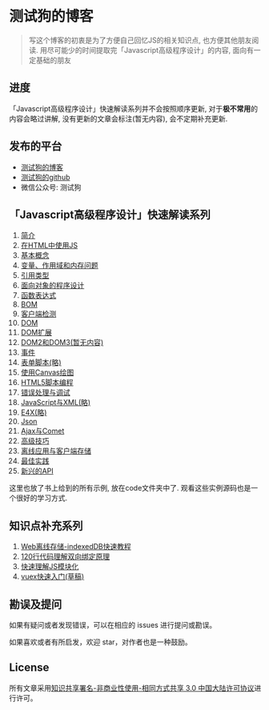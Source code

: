 # 测试狗的博客
> 写这个博客的初衷是为了方便自己回忆JS的相关知识点, 也方便其他朋友阅读. 用尽可能少的时间提取完「Javascript高级程序设计」的内容, 面向有一定基础的朋友

## 进度

「Javascript高级程序设计」快速解读系列并不会按照顺序更新, 对于**极不常用**的内容会略过讲解, 没有更新的文章会标注(暂无内容), 会不定期补充更新.


## 发布的平台

* [测试狗的博客](https://thinkerchan.com/categories/Javascript/)
* [测试狗的github](https://github.com/thinkerchan/blog)
* 微信公众号: 测试狗


## 「Javascript高级程序设计」快速解读系列
1. [简介](https://github.com/thinkerchan/blog/issues/1)
2. [在HTML中使用JS](https://github.com/thinkerchan/blog/issues/2)
3. [基本概念](https://github.com/thinkerchan/blog/issues/3)
4. [变量、作用域和内存问题](https://github.com/thinkerchan/blog/issues/4)
5. [引用类型](https://github.com/thinkerchan/blog/issues/5)
6. [面向对象的程序设计](https://github.com/thinkerchan/blog/issues/6)
7. [函数表达式](https://github.com/thinkerchan/blog/issues/7)
8. [BOM](https://github.com/thinkerchan/blog/issues/8)
9. [客户端检测](https://github.com/thinkerchan/blog/issues/9)
10. [DOM](https://github.com/thinkerchan/blog/issues/10)
11. [DOM扩展](https://github.com/thinkerchan/blog/issues/11)
12. [DOM2和DOM3(暂无内容)](#)
13. [事件](https://github.com/thinkerchan/blog/issues/13)
14. [表单脚本(略)](#)
15. [使用Canvas绘图](https://github.com/thinkerchan/blog/issues/15)
16. [HTML5脚本编程](https://github.com/thinkerchan/blog/issues/16)
17. [错误处理与调试](https://github.com/thinkerchan/blog/issues/17)
18. [JavaScript与XML(略)](https://github.com/thinkerchan/blog/issues/18)
19. [E4X(略)](https://github.com/thinkerchan/blog/issues/19)
20. [Json](https://github.com/thinkerchan/blog/issues/20)
21. [Ajax与Comet](https://github.com/thinkerchan/blog/issues/21)
22. [高级技巧](https://github.com/thinkerchan/blog/issues/22)
23. [离线应用与客户端存储](https://github.com/thinkerchan/blog/issues/23)
24. [最佳实践](https://github.com/thinkerchan/blog/issues/24)
25. [新兴的API](https://github.com/thinkerchan/blog/issues/25)

这里也放了书上给到的所有示例, 放在code文件夹中了. 观看这些实例源码也是一个很好的学习方式.

## 知识点补充系列
1. [Web离线存储-indexedDB快速教程](https://github.com/thinkerchan/blog/issues/26)
2. [120行代码理解双向绑定原理](https://github.com/thinkerchan/blog/issues/27)
3. [快速理解JS模块化](https://github.com/thinkerchan/blog/issues/28)
4. [vuex快速入门(草稿)](https://github.com/thinkerchan/blog/issues/29)

## 勘误及提问

如果有疑问或者发现错误，可以在相应的 issues 进行提问或勘误。

如果喜欢或者有所启发，欢迎 star，对作者也是一种鼓励。

## License

所有文章采用[知识共享署名-非商业性使用-相同方式共享 3.0 中国大陆许可协议](http://creativecommons.org/licenses/by-nc-sa/3.0/cn/)进行许可。
